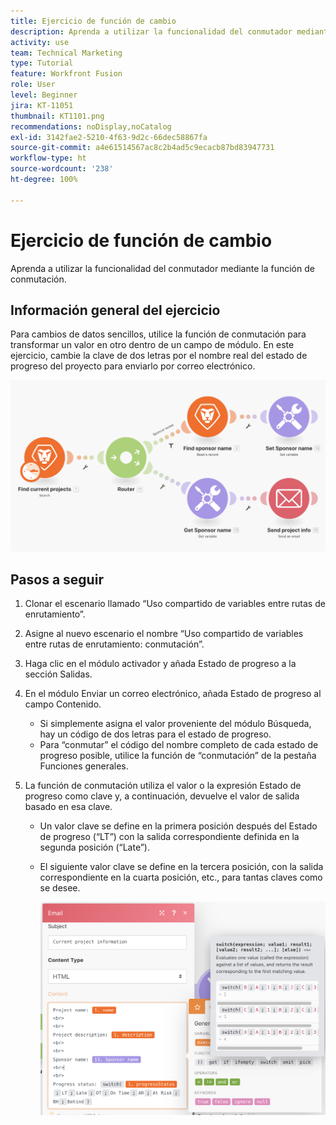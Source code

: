 ```yaml
---
title: Ejercicio de función de cambio
description: Aprenda a utilizar la funcionalidad del conmutador mediante la función de conmutación.
activity: use
team: Technical Marketing
type: Tutorial
feature: Workfront Fusion
role: User
level: Beginner
jira: KT-11051
thumbnail: KT1101.png
recommendations: noDisplay,noCatalog
exl-id: 3142fae2-5210-4f63-9d2c-66dec58867fa
source-git-commit: a4e61514567ac8c2b4ad5c9ecacb87bd83947731
workflow-type: ht
source-wordcount: '238'
ht-degree: 100%

---
```


# Ejercicio de función de cambio

Aprenda a utilizar la funcionalidad del conmutador mediante la función de conmutación.

## Información general del ejercicio

Para cambios de datos sencillos, utilice la función de conmutación para transformar un valor en otro dentro de un campo de módulo. En este ejercicio, cambie la clave de dos letras por el nombre real del estado de progreso del proyecto para enviarlo por correo electrónico.

![Imagen 1 de la Función de cambio](../12-exercises/assets/switch-function-walkthrough-1.png)

## Pasos a seguir

1. Clonar el escenario llamado “Uso compartido de variables entre rutas de enrutamiento”.
1. Asigne al nuevo escenario el nombre “Uso compartido de variables entre rutas de enrutamiento: conmutación”.
1. Haga clic en el módulo activador y añada Estado de progreso a la sección Salidas.
1. En el módulo Enviar un correo electrónico, añada Estado de progreso al campo Contenido.

   + Si simplemente asigna el valor proveniente del módulo Búsqueda, hay un código de dos letras para el estado de progreso.
   + Para “conmutar” el código del nombre completo de cada estado de progreso posible, utilice la función de “conmutación” de la pestaña Funciones generales.

1. La función de conmutación utiliza el valor o la expresión Estado de progreso como clave y, a continuación, devuelve el valor de salida basado en esa clave.

   + Un valor clave se define en la primera posición después del Estado de progreso (“LT”) con la salida correspondiente definida en la segunda posición (“Late”).
   + El siguiente valor clave se define en la tercera posición, con la salida correspondiente en la cuarta posición, etc., para tantas claves como se desee.

     ![Imagen 2 de la Función de cambio](../12-exercises/assets/switch-function-walkthrough-2.png)
